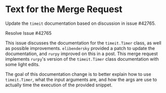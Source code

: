 # Text for the Merge Request

Update the `timeit` documentation based on discussion in issue #42765.

Resolve Issue #42765

This issue discusses the documentation for the `timeit.Timer` class, as well as
possible improvements. `elibendersky` provided a patch to update the
documentation, and `rurpy` improved on this in a post. This merge request
implements `rurpy`'s version of the `timeit.Timer` class documentation with some
light edits.

The goal of this documentation change is to better explain how to use
`timeit.Timer`, what the input arguments are, and how the args are use to
actually time the execution of the provided snippet.
